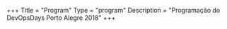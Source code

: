+++
Title = "Program"
Type = "program"
Description = "Programação do DevOpsDays Porto Alegre 2018"
+++
